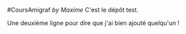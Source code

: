 #CoursAmigraf
*by Maxime*
C'est le dépôt test.

Une deuxième ligne pour dire que j'ai bien ajouté quelqu'un !
